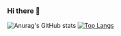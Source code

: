 ### Hi there 👋

![Anurag's GitHub stats](https://github-readme-stats.vercel.app/api?username=gustavorfrotta&show_icons=true&theme=github_dark) [![Top Langs](https://github-readme-stats.vercel.app/api/top-langs/?username=gustavorfrotta&layout=compact)](https://github.com/anuraghazra/github-readme-stats)


